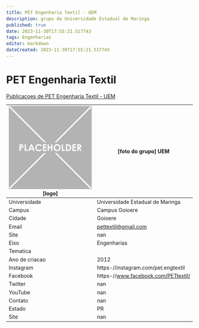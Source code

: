 ```yaml
---
title: PET Engenharia Textil - UEM
description: grupo da Universidade Estadual de Maringa
published: true
date: 2023-11-30T17:55:21.517743
tags: Engenharias
editor: markdown
dateCreated: 2023-11-30T17:55:21.517743
---
```


# PET Engenharia Textil

[Publicacoes de PET Engenharia Textil - UEM](/atividade/146PETEngenhariaTextilUEM/feed.md)

| ![placeholder.png](/placeholder.png) [logo] | [foto do grupo] UEM         |
| ------------------------------------------- | ------------------------------------------------- |
| Universidade                                | Universidade Estadual de Maringa      |
| Campus                                      | Campus Goioere            |
| Cidade                                      | Goioere             |
| Email                                       | pettextil@gmail.com             |
| Site                                        | nan              |
| Eixo                                        | Engenharias              |
| Tematica                                    |           |
| Ano de criacao                              | 2012        |
| Instagram                                   | https-//instagram.com/pet.engtextil         |
| Facebook                                    | https-//www.facebook.com/PETtextil/          |
| Twitter                                     | nan           |
| YouTube                                     | nan           |
| Contato                                     | nan         |
| Estado                                      |  PR            |
| Site                                        | nan |
